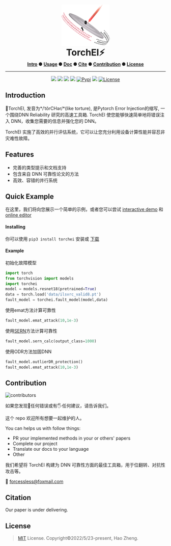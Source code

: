 <div align="center">
  <img src="https://raw.githubusercontent.com/TorchEI/TorchEI/main/assets/torchei.svg" alt="torchei_logo" align="center" style="width:30%;"  />
</div>

<h1 style = "margin:0;" align="center">TorchEI⚡</h1>

<div align = "center" style="font-weight: bold;"><a href="#introduction">Intro</a> ● <a href="#quick-example">Usage</a> ● <a href="https://TorchEI.github.com.io/TorchEI/">Doc</a>  ● <a href="#citation">Cite</a> ● <a href="#contribution" >Contribution</a> ● <a href="#license">License</a></div>

------

<div align = "center">
    <a href = "https://github.com/TorchEI/TorchEI/actions/workflows/pytest-cov.yml">
  <img src="https://github.com/TorchEI/TorchEI/actions/workflows/pytest-cov.yml/badge.svg"/></a>
    <a href = "https://github.com/TorchEI/TorchEI/actions/workflows/doc-deploy.yml">
  <img src="https://github.com/TorchEI/TorchEI/actions/workflows/doc-deploy.yml/badge.svg"/></a>
 <a href="https://codecov.io/gh/TorchEI/TorchEI" >
   <img src="https://codecov.io/gh/TorchEI/TorchEI/branch/main/graph/badge.svg?token=0ADLQFHLCJ"/></a>
 <a href="https://www.codacy.com/gh/TorchEI/TorchEI/dashboard?utm_source=github.com&amp;utm_medium=referral&amp;utm_content=TorchEI/TorchEI&amp;utm_campaign=Badge_Grade">
  <img src="https://app.codacy.com/project/badge/Grade/c4067d004b934d49bb4386b650c57808"/></a>
 <a href="https://pypi.org/project/torchei/"  target=”_blank”>
    <img src="https://img.shields.io/pypi/v/torchei" alt="Pypi"></a>
    <a href="https://pypi.org/project/torchei/"  target=”_blank”>
     <img src="https://pepy.tech/badge/torchei"/></a>
 <a href="#license">
    <img src="https://img.shields.io/github/license/torchei/torchei" alt="License"></a>
</div>


## Introduction

👋TorchEI, 发音为*/ˈtôrCHər/*(like torture),  是Pytorch Error Injection的缩写, 一个围绕DNN Reliability 研究的高速工具箱. TorchEI 使您能够快速简单地将错误注入 DNN，收集您需要的信息并强化您的 DNN。

TorchEI 实施了高效的并行评估系统，它可以让您充分利用设备计算性能并容忍非灾难性故障。

## Features

- 完善的类型提示和文档支持
- 包含来自 DNN 可靠性论文的方法
- 高效、容错的并行系统

## Quick Example

在这里，我们将向您展示一个简单的示例，或者您可以尝试 [interactive demo](https://colab.research.google.com/github/TorchEI/TorchEI/blob/main/example.ipynb) 和[online editor](https://github.dev/TorchEI/TorchEI)

#### Installing

你可以使用  `pip3 install torchei` 安装或 [下载](https://github.com/TorchEI/TorchEI/archive/refs/heads/main.zip) 

#### Example

初始化故障模型

```python
import torch
from torchvision import models
import torchei
model = models.resnet18(pretrained=True)
data = torch.load('data/ilsvrc_valid8.pt')
fault_model = torchei.fault_model(model,data)
```

使用emat方法计算可靠性

```python
fault_model.emat_attack(10,1e-3)
```

使用[SERN](https://dl.acm.org/doi/abs/10.1145/3386263.3406938)方法计算可靠性 

```python
fault_model.sern_calc(output_class=1000)
```

使用ODR方法加固DNN

```python
fault_model.outlierDR_protection()
fault_model.emat_attack(10,1e-3)
```

## Contribution

 ![contributors](https://img.shields.io/github/contributors/torchei/torchei)

如果您发现🧐任何错误或有🖐️任何建议，请告诉我们。

这个 repo 欢迎所有想要一起维护的人。

You can helps us with follow things:

- PR your implemented methods in your or others' papers
- Complete our project
- Translate our docs to your language
- Other

我们希望将 TorchEI 构建为 DNN 可靠性方面的最佳工具箱，用于位翻转、对抗性攻击等。

:e-mail: forcessless@foxmail.com

## Citation

Our paper is under delivering.

## License

> [MIT](https://github.com/TorchEI/TorchEI/blob/main/LICENSE) License.
> Copyright:copyright:2022/5/23-present, Hao Zheng.
